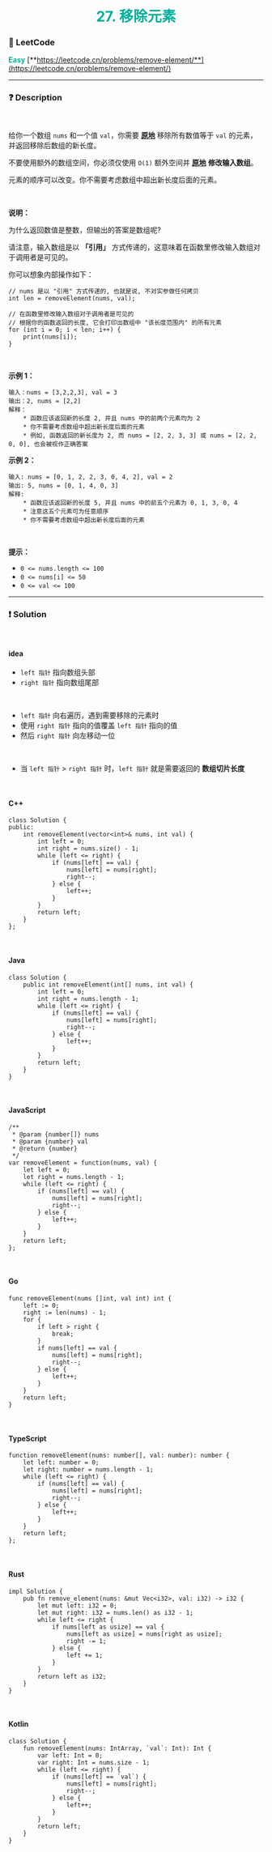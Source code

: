<h1 style="text-align: center;"> <span style="color: #00AF9B;">27. 移除元素</span> </h1>

### 🚀 LeetCode

<base target="_blank">

<span style="color: #00AF9B;">**Easy**</span> [**https://leetcode.cn/problems/remove-element/**](https://leetcode.cn/problems/remove-element/)

---

### ❓ Description

<br/>

给你一个数组 `nums` 和一个值 `val`，你需要 [**原地**](https://baike.baidu.com/item/%E5%8E%9F%E5%9C%B0%E7%AE%97%E6%B3%95) 移除所有数值等于 `val` 的元素，并返回移除后数组的新长度。

不要使用额外的数组空间，你必须仅使用 `O(1)` 额外空间并 [**原地**](https://baike.baidu.com/item/%E5%8E%9F%E5%9C%B0%E7%AE%97%E6%B3%95) **修改输入数组**。

元素的顺序可以改变。你不需要考虑数组中超出新长度后面的元素。

<br/>

**说明：**

为什么返回数值是整数，但输出的答案是数组呢?

请注意，输入数组是以 **「引用」** 方式传递的，这意味着在函数里修改输入数组对于调用者是可见的。

你可以想象内部操作如下：

```
// nums 是以 "引用" 方式传递的, 也就是说, 不对实参做任何拷贝
int len = removeElement(nums, val);

// 在函数里修改输入数组对于调用者是可见的
// 根据你的函数返回的长度, 它会打印出数组中 "该长度范围内" 的所有元素
for (int i = 0; i < len; i++) {
    print(nums[i]);
}
```

<br/>

**示例 1：**

```
输入：nums = [3,2,2,3], val = 3
输出：2, nums = [2,2]
解释：
    * 函数应该返回新的长度 2, 并且 nums 中的前两个元素均为 2
    * 你不需要考虑数组中超出新长度后面的元素
    * 例如, 函数返回的新长度为 2, 而 nums = [2, 2, 3, 3] 或 nums = [2, 2, 0, 0], 也会被视作正确答案
```

**示例 2：**

```
输入: nums = [0, 1, 2, 2, 3, 0, 4, 2], val = 2
输出: 5, nums = [0, 1, 4, 0, 3]
解释:
    * 函数应该返回新的长度 5, 并且 nums 中的前五个元素为 0, 1, 3, 0, 4
    * 注意这五个元素可为任意顺序
    * 你不需要考虑数组中超出新长度后面的元素
```

<br/>

**提示：**

* `0 <= nums.length <= 100`
* `0 <= nums[i] <= 50`
* `0 <= val <= 100`

---

### ❗ Solution

<br/>

#### idea

* `left 指针` 指向数组头部
* `right 指针` 指向数组尾部

<br/>

* `left 指针` 向右遍历，遇到需要移除的元素时
* 使用 `right 指针` 指向的值覆盖 `left 指针` 指向的值
* 然后 `right 指针` 向左移动一位

<br/>

* 当 `left 指针` > `right 指针` 时，`left 指针` 就是需要返回的 **数组切片长度**

<br/>

#### C++

```
class Solution {
public:
    int removeElement(vector<int>& nums, int val) {
        int left = 0;
        int right = nums.size() - 1;
        while (left <= right) {
            if (nums[left] == val) {
                nums[left] = nums[right];
                right--;
            } else {
                left++;
            }
        }
        return left;
    }
};
```

<br/>

#### Java

```
class Solution {
    public int removeElement(int[] nums, int val) {
        int left = 0;
        int right = nums.length - 1;
        while (left <= right) {
            if (nums[left] == val) {
                nums[left] = nums[right];
                right--;
            } else {
                left++;
            }
        }
        return left;
    }
}
```

<br/>

#### JavaScript

```
/**
 * @param {number[]} nums
 * @param {number} val
 * @return {number}
 */
var removeElement = function(nums, val) {
    let left = 0;
    let right = nums.length - 1;
    while (left <= right) {
        if (nums[left] == val) {
            nums[left] = nums[right];
            right--;
        } else { 
            left++;
        }
    }
    return left;
};
```

<br/>

#### Go

```
func removeElement(nums []int, val int) int {
    left := 0;
    right := len(nums) - 1;
    for {
        if left > right {
            break;
        }
        if nums[left] == val {
            nums[left] = nums[right];
            right--;
        } else { 
            left++;
        }
    }
    return left;
}
```

<br/>

#### TypeScript

```
function removeElement(nums: number[], val: number): number {
    let left: number = 0;
    let right: number = nums.length - 1;
    while (left <= right) {
        if (nums[left] == val) {
            nums[left] = nums[right];
            right--;
        } else { 
            left++;
        }
    }
    return left;
};
```

<br/>

#### Rust

```
impl Solution {
    pub fn remove_element(nums: &mut Vec<i32>, val: i32) -> i32 {
        let mut left: i32 = 0;
        let mut right: i32 = nums.len() as i32 - 1; 
        while left <= right {
            if nums[left as usize] == val {
                nums[left as usize] = nums[right as usize];
                right -= 1;
            } else { 
                left += 1;
            }
        }
        return left as i32;
    }
}
```

<br/>

#### Kotlin

```
class Solution {
    fun removeElement(nums: IntArray, `val`: Int): Int {
        var left: Int = 0;
        var right: Int = nums.size - 1;
        while (left <= right) {
            if (nums[left] == `val`) {
                nums[left] = nums[right];
                right--;
            } else { 
                left++;
            }
        }
        return left;
    }
}
```

